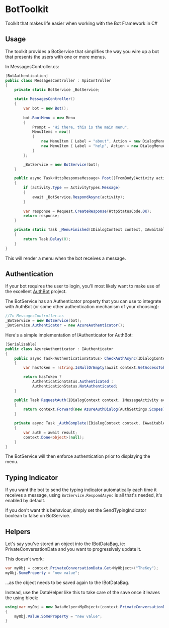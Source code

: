 # BotToolkit
Toolkit that makes life easier when working with the Bot Framework in C#

## Usage

The toolkit provides a BotService that simplifies the way you wire up a bot that presents the users with one or more menus.

In MessagesController.cs:

```csharp
[BotAuthentication]
public class MessagesController : ApiController
{
	private static BotService _BotService;

	static MessagesController()
	{
		var bot = new Bot();
		
		bot.RootMenu = new Menu
		{
			Prompt = "Hi there, this is the main menu",
			MenuItems = new[] 
			{
				new MenuItem { Label = "about", Action = new DialogMenuAction<object>(new AboutDialog(), _MenuFinished) },
				new MenuItem { Label = "help", Action = new DialogMenuAction<object>(new HelpDialog(), _MenuFinished) }
			}
		};

		_BotService = new BotService(bot);
	}

	public async Task<HttpResponseMessage> Post([FromBody]Activity activity)
	{
		if (activity.Type == ActivityTypes.Message)
		{
			await _BotService.RespondAsync(activity);
		}
		
		var response = Request.CreateResponse(HttpStatusCode.OK);
		return response;
	}

	private static Task _MenuFinished(IDialogContext context, IAwaitable<object> result)
	{
		return Task.Delay(0);
	}
}
```
This will render a menu when the bot receives a message.

## Authentication

If your bot requires the user to login, you'll most likely want to make use of the excellent [AuthBot](https://github.com/MicrosoftDX/AuthBot) project. 

The BotService has an Authenticator property that you can use to integrate with AuthBot (or some other authentication mechanism of your choosing): 


```csharp
//In MessagesController.cs
_BotService = new BotService(bot);
_BotService.Authenticator = new AzureAuthenticator();
```

Here's a simple implementation of IAuthenticator for AuthBot:

```csharp
[Serializable]
public class AzureAuthenticator : IAuthenticator
{
	public async Task<AuthenticationStatus> CheckAuthAsync(IDialogContext context)
	{
		var hasToken = !string.IsNullOrEmpty(await context.GetAccessToken(AuthSettings.Scopes));

		return hasToken ?
			AuthenticationStatus.Authenticated :
			AuthenticationStatus.NotAuthenticated;
	}

	public Task RequestAuth(IDialogContext context, IMessageActivity activity)
	{
		return context.Forward(new AzureAuthDialog(AuthSettings.Scopes), _AuthComplete, activity, CancellationToken.None);
	}

	private async Task _AuthComplete(IDialogContext context, IAwaitable<object> result)
	{
		var auth = await result;
		context.Done<object>(null);
	}
}
```

The BotService will then enforce authentication prior to displaying the menu.

## Typing Indicator

If you want the bot to send the typing indicator automatically each time it receives a message, using `BotService.RespondAsync` is all that's needed, it's enabled by default. 

If you don't want this behaviour, simply set the SendTypingIndicator boolean to false on BotService.

## Helpers

Let's say you've stored an object into the IBotDataBag, ie: PrivateConversationData and you want to progressively update it. 

This doesn't work:

```csharp
var myObj = context.PrivateConversationData.Get<MyObject>("TheKey");
myObj.SomeProperty = "new value";
```

...as the object needs to be saved again to the IBotDataBag.

Instead, use the DataHelper like this to take care of the save once it leaves the using block:

```csharp
using(var myObj = new DataHelper<MyObject>(context.PrivateConversationData, "TheKey"))
{
    myObj.Value.SomeProperty = "new value";
}
```
